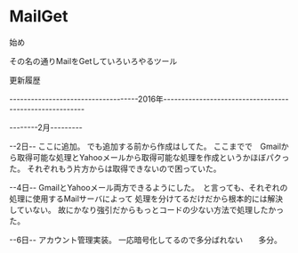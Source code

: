 # MailGet
始め

その名の通りMailをGetしていろいろやるツール

更新履歴

------------------------------------2016年--------------------------------------------------------

--------2月---------

--2日--
ここに追加。
でも追加する前から作成はしてた。
ここまでで　Gmailから取得可能な処理とYahooメールから取得可能な処理を作成というかほぼパクった。
それぞれもう片方からは取得できないので困っていた。

--4日--
GmailとYahooメール両方できるようにした。　と言っても、それぞれの処理に使用するMailサーバによって
処理を分けてるだけだから根本的には解決していない。
故にかなり強引だからもっとコードの少ない方法で処理したかった。

--6日--
アカウント管理実装。
一応暗号化してるので多分ばれない　　多分。



